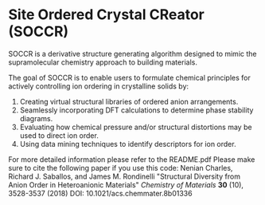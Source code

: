 # Site Ordered Crystal CReator (SOCCR)

SOCCR is a derivative structure generating algorithm designed to mimic the supramolecular chemistry approach to building materials.

The goal of SOCCR is to enable users to formulate chemical principles for actively controlling ion ordering in crystalline solids by: 

1. Creating virtual structural libraries of ordered anion arrangements.
2. Seamlessly incorporating DFT calculations to determine phase stability diagrams.
3. Evaluating how chemical pressure and/or structural distortions may be used to direct ion order. 
4. Using data mining techniques to identify descriptors for ion order.

For more detailed information please refer to the README.pdf
Please make sure to cite the following paper if you use this code:
Nenian Charles, Richard J. Saballos, and James M. Rondinelli "Structural Diversity from Anion Order in Heteroanionic Materials"
<em>Chemistry of Materials</em> **30** (10), 3528-3537 (2018)
DOI: 10.1021/acs.chemmater.8b01336
